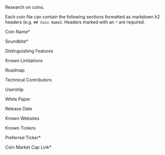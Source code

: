 Research on coins.

Each coin file can contain the following sections formatted as markdown h2 headers (e.g. `## Coin Name`). Headers marked with an `*` are required. 

Coin Name*

Soundbite*

Distinguishing Features

Known Limitations

Roadmap

Technical Contributors

Usership

White Paper

Release Date

Known Websites

Known Tickers

Preferred Ticker*

Coin Market Cap Link*
